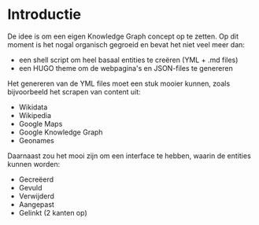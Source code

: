 # Introductie
De idee is om een eigen Knowledge Graph concept op te zetten. Op dit moment is het nogal organisch gegroeid en bevat het niet veel meer dan:
* een shell script om heel basaal entities te creëren (YML + .md files)
* een HUGO theme om de webpagina's en JSON-files te genereren

Het genereren van de YML files moet een stuk mooier kunnen, zoals bijvoorbeeld het scrapen van content uit:
* Wikidata
* Wikipedia
* Google Maps
* Google Knowledge Graph
* Geonames

Daarnaast zou het mooi zijn om een interface te hebben, waarin de entities kunnen worden:
* Gecreëerd
* Gevuld
* Verwijderd
* Aangepast
* Gelinkt (2 kanten op)

